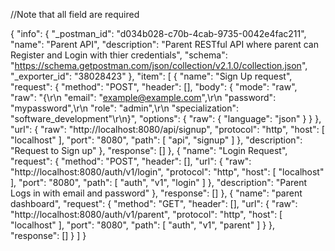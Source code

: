 

//Note that all field are required

{
"info": {
"_postman_id": "d034b028-c70b-4cab-9735-0042e4fac211",
"name": "Parent API",
"description": "Parent RESTful API where parent can Register and Login with thier credentials",
"schema": "https://schema.getpostman.com/json/collection/v2.1.0/collection.json",
"_exporter_id": "38028423"
},
"item": [
{
"name": "Sign Up request",
"request": {
"method": "POST",
"header": [],
"body": {
"mode": "raw",
"raw": "{\r\n    \"email\": \"example@example.com\",\r\n    \"password\": \"mypassword\",\r\n    \"role\": \"admin\",\r\n    \"specialization\": \"software_development\"\r\n}",
"options": {
"raw": {
"language": "json"
}
}
},
"url": {
"raw": "http://localhost:8080/api/signup",
"protocol": "http",
"host": [
"localhost"
],
"port": "8080",
"path": [
"api",
"signup"
]
},
"description": "Request to Sign up"
},
"response": []
},
{
"name": "Login Request",
"request": {
"method": "POST",
"header": [],
"url": {
"raw": "http://localhost:8080/auth/v1/login",
"protocol": "http",
"host": [
"localhost"
],
"port": "8080",
"path": [
"auth",
"v1",
"login"
]
},
"description": "Parent Logs in with email and password"
},
"response": []
},
{
"name": "parent dashboard",
"request": {
"method": "GET",
"header": [],
"url": {
"raw": "http://localhost:8080/auth/v1/parent",
"protocol": "http",
"host": [
"localhost"
],
"port": "8080",
"path": [
"auth",
"v1",
"parent"
]
}
},
"response": []
}
]
}